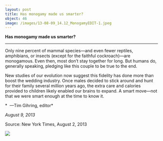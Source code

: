 ```yaml
---
layout: post
title: Has monogamy made us smarter?
object: 46
image: /images/13-08-09_14.12_MonogamyEDIT-1.jpeg
---
```

**Has monogamy made us smarter?**

****

Only nine percent of mammal species—and even fewer reptiles, amphibians, or insects (except for the faithful cockroach)—are monogamous. Even then, most don’t stay together for long. But humans do, generally speaking, pledging like this couple to be true to the end. 

New studies of our evolution now suggest this fidelity has done more than boost the wedding industry. Once males decided to stick around and hunt for their family several million years ago, the extra care and calories provided to children likely enabled our brains to expand. A smart move—not that we were smart enough at the time to know it.

*  —Tim Gihring, editor*

*August 9, 2013*

Source: New York Times, August 2, 2013

![]({{siteurl.base}}/images/13-08-09_14.12_MonogamyEDIT-1.jpeg)
